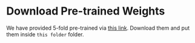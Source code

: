 # Download Pre-trained Weights 

We have provided 5-fold pre-trained via [this link](https://drive.google.com/drive/folders/1Npw7YLsWpY3oj1QcZ-D1atqbYtH9l0r0?usp=sharing). Download them and put them inside ```this folder``` folder. 
